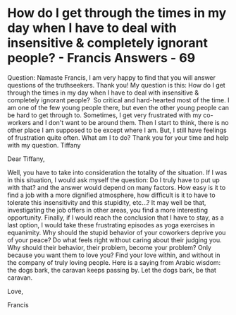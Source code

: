 # How do I get through the times in my day when I have to deal with insensitive &amp; completely ignorant people? - Francis Answers - 69

Question: Namaste Francis, I am very happy to find that you will answer questions of the truthseekers. Thank you! My question is this: How do I get through the times in my day when I have to deal with insensitive &amp; completely ignorant people? &nbsp;So critical and hard-hearted most of the time. I am one of the few young people there, but even the other young people can be hard to get through to. Sometimes, I get very frustrated with my co-workers and I don't want to be around them. Then I start to think, there is no other place I am supposed to be except where I am. But, I still have feelings of frustration quite often. What am I to do? Thank you for your time and help with my question. Tiffany

Dear Tiffany,

Well, you have to take into consideration the totality of the situation. If I was in this situation, I would ask myself the question: Do I truly have to put up with that? and the answer would depend on many factors. How easy is it to find a job with a more dignified atmosphere, how difficult is it to have to tolerate this insensitivity and this stupidity, etc...? It may well be that, investigating the job offers in other areas, you find a more interesting opportunity. Finally, if I would reach the conclusion that I have to stay, as a last option, I would take these frustrating episodes as yoga exercises in equanimity. Why should the stupid behavior of your coworkers deprive you of your peace? Do what feels right without caring about their judging you. Why should their behavior, their problem, become your problem? Only because you want them to love you? Find your love within, and without in the company of truly loving people. Here is a saying from Arabic wisdom: the dogs bark, the caravan keeps passing by. Let the dogs bark, be that caravan.

Love,

Francis

  

